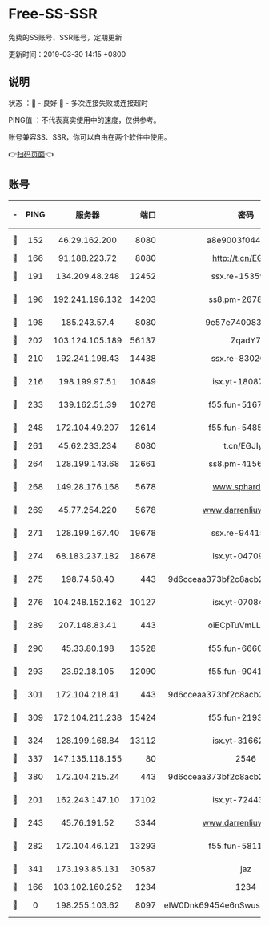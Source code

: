 # Free-SS-SSR

免费的SS账号、SSR账号，定期更新

更新时间：2019-03-30 14:15 +0800

## 说明

状态     ：🙂 - 良好 🙁 - 多次连接失败或连接超时

PING值   ：不代表真实使用中的速度，仅供参考。

账号兼容SS、SSR，你可以自由在两个软件中使用。

👉[扫码页面](https://liesauer.github.io/Free-SS-SSR/)👈

## 账号

|-|PING|服务器|端口|密码|加密方式|区域|
|:----:|:----:|:-----:|-----:|:----:|:----:|:----:|
|🙂|152|46.29.162.200|8080|a8e9003f0449cea5|chacha20-ietf|RU|
|🙂|166|91.188.223.72|8080|http://t.cn/EGJIyrl|rc4-md5|RU|
|🙂|191|134.209.48.248|12452|ssx.re-15359519|aes-256-cfb|US|
|🙂|196|192.241.196.132|14203|ss8.pm-26781562|aes-256-cfb|US|
|🙂|198|185.243.57.4|8080|9e57e7400838a01e|chacha20-ietf|US|
|🙂|202|103.124.105.189|56137|ZqadY7|chacha20|US|
|🙂|210|192.241.198.43|14438|ssx.re-83020606|aes-256-cfb|US|
|🙂|216|198.199.97.51|10849|isx.yt-18087138|aes-256-cfb|US|
|🙂|233|139.162.51.39|10278|f55.fun-51678330|aes-256-cfb|SG|
|🙂|248|172.104.49.207|12614|f55.fun-54851192|aes-256-cfb|SG|
|🙂|261|45.62.233.234|8080|t.cn/EGJIyrl|rc4-md5|CA|
|🙂|264|128.199.143.68|12661|ss8.pm-41567124|aes-256-cfb|SG|
|🙂|268|149.28.176.168|5678|www.sphard.com|aes-256-cfb|AU|
|🙂|269|45.77.254.220|5678|www.darrenliuwei.com|aes-256-cfb|SG|
|🙂|271|128.199.167.40|19678|ssx.re-94415415|aes-256-cfb|SG|
|🙂|274|68.183.237.182|18678|isx.yt-04709646|aes-256-cfb|SG|
|🙂|275|198.74.58.40|443|9d6cceaa373bf2c8acb22e60b6a58be6|aes-256-cfb|US|
|🙂|276|104.248.152.162|10127|isx.yt-07084536|aes-256-cfb|SG|
|🙂|289|207.148.83.41|443|oiECpTuVmLLxk4Ts|aes-256-cfb|AU|
|🙂|290|45.33.80.198|13528|f55.fun-66600164|aes-256-cfb|US|
|🙂|293|23.92.18.105|12090|f55.fun-90413595|aes-256-cfb|US|
|🙂|301|172.104.218.41|443|9d6cceaa373bf2c8acb22e60b6a58be6|aes-256-cfb|US|
|🙂|309|172.104.211.238|15424|f55.fun-21934878|aes-256-cfb|US|
|🙂|324|128.199.168.84|13112|isx.yt-31662072|aes-256-cfb|SG|
|🙂|337|147.135.118.155|80|2546|chacha20|US|
|🙂|380|172.104.215.24|443|9d6cceaa373bf2c8acb22e60b6a58be6|aes-256-cfb|US|
|🙂|201|162.243.147.10|17102|isx.yt-72443104|aes-256-cfb|US|
|🙂|243|45.76.191.52|3344|www.darrenliuwei.com|aes-256-cfb|JP|
|🙂|282|172.104.46.121|13293|f55.fun-58118866|aes-256-cfb|SG|
|🙂|341|173.193.85.131|30587|jaz|aes-256-cfb|US|
|🙁|166|103.102.160.252|1234|1234|rc4-md5|JP|
|🙁|0|198.255.103.62|8097|eIW0Dnk69454e6nSwuspv9DmS201tQ0D|aes-256-cfb|US|
